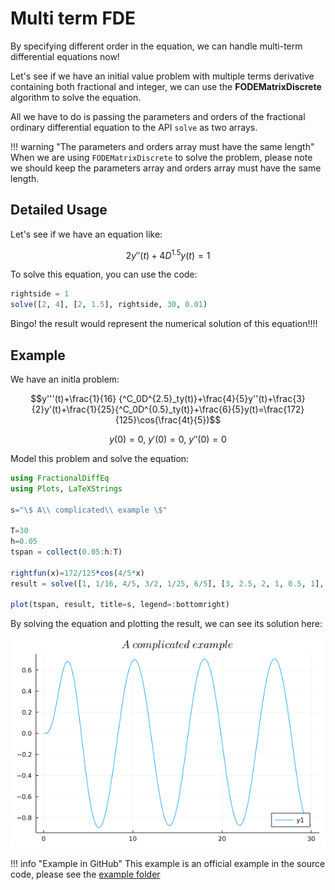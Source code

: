 # Multi term FDE

By specifying different order in the equation, we can handle multi-term differential equations now!

Let's see if we have an initial value problem with multiple terms derivative containing both fractional and integer, we can use the **FODEMatrixDiscrete** algorithm to solve the equation.

All we have to do is passing the parameters and orders of the fractional ordinary differential equation to the API ```solve``` as two arrays.

!!! warning "The parameters and orders array must have the same length"
    When we are using ```FODEMatrixDiscrete``` to solve the problem, please note we should keep the parameters array and orders array must have the same length.

## Detailed Usage

Let's see if we have an equation like:

```math
2y''(t)+4D^{1.5}y(t)=1
```

To solve this equation, you can use the code:

```julia
rightside = 1
solve([2, 4], [2, 1.5], rightside, 30, 0.01)
```

Bingo! the result would represent the numerical solution of this equation!!!!

## Example

We have an initla problem:

```math
y'''(t)+\frac{1}{16} {^C_0D^{2.5}_ty(t)}+\frac{4}{5}y''(t)+\frac{3}{2}y'(t)+\frac{1}{25}{^C_0D^{0.5}_ty(t)}+\frac{6}{5}y(t)=\frac{172}{125}\cos(\frac{4t}{5})
```

```math
y(0)=0,\ y'(0)=0,\ y''(0)=0
```

Model this problem and solve the equation:

```julia
using FractionalDiffEq
using Plots, LaTeXStrings

s="\$ A\\ complicated\\ example \$"

T=30
h=0.05
tspan = collect(0.05:h:T)

rightfun(x)=172/125*cos(4/5*x)
result = solve([1, 1/16, 4/5, 3/2, 1/25, 6/5], [3, 2.5, 2, 1, 0.5, 1], rightfun, h, T, FODEMatrixDiscrete())

plot(tspan, result, title=s, legend=:bottomright)
```


By solving the equation and plotting the result, we can see its solution here:

![Solution](./assets/complicated_example.png)


!!! info "Example in GitHub"
    This example is an official example in the source code, please see the [example folder](https://github.com/SciFracX/FractionalDiffEq.jl/blob/master/examples/complicated_example.jl)